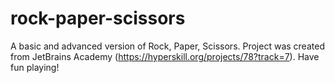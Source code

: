 # rock-paper-scissors
A basic and advanced version of Rock, Paper, Scissors. Project was created from JetBrains Academy (https://hyperskill.org/projects/78?track=7). Have fun playing!

